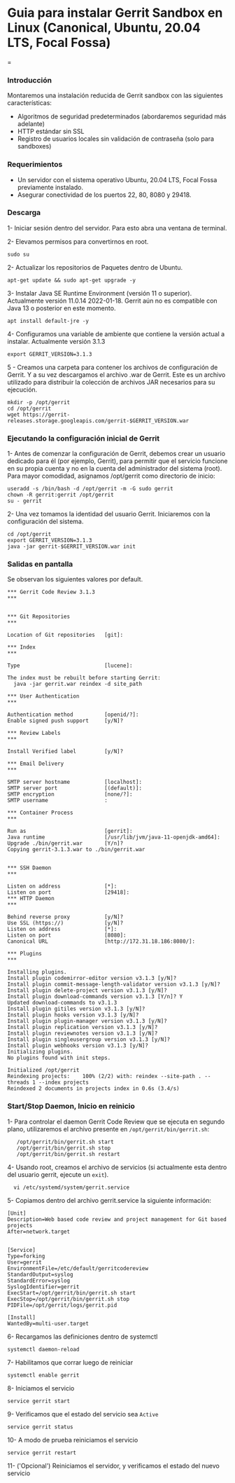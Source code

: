 # Guia para instalar Gerrit Sandbox en Linux (Canonical, Ubuntu, 20.04 LTS, Focal Fossa) 
=

### Introducción

Montaremos una instalación reducida de Gerrit sandbox con las siguientes características:
- Algoritmos de seguridad predeterminados (abordaremos seguridad más adelante)
- HTTP estándar sin SSL
- Registro de usuarios locales sin validación de contraseña (solo para sandboxes)

### Requerimientos

* Un servidor con el sistema operativo Ubuntu, 20.04 LTS, Focal Fossa previamente instalado.
* Asegurar conectividad de los puertos 22, 80, 8080 y 29418.

### Descarga 

1- Iniciar sesión dentro del servidor. Para esto abra una ventana de terminal.

2- Elevamos permisos para convertirnos en root.

```
sudo su
```

2- Actualizar los repositorios de Paquetes dentro de Ubuntu.

```
apt-get update && sudo apt-get upgrade -y
```

3- Instalar Java SE Runtime Environment (versión 11 o superior). Actualmente versión 11.0.14 2022-01-18. Gerrit aún no es compatible con Java 13 o posterior en este momento.

```
apt install default-jre -y
```

4- Configuramos una variable de ambiente que contiene la versión actual a instalar. Actualmente versión 3.1.3

```
export GERRIT_VERSION=3.1.3
```

5 - Creamos una carpeta para contener los archivos de configuración de Gerrit. Y a su vez descargamos el archivo .war de Gerrit. Este es un archivo utilizado para distribuir la colección de archivos JAR necesarios para su ejecución.

```
mkdir -p /opt/gerrit
cd /opt/gerrit
wget https://gerrit-releases.storage.googleapis.com/gerrit-$GERRIT_VERSION.war
```
### Ejecutando la configuración inicial de Gerrit


1- Antes de comenzar la configuración de Gerrit, debemos crear un usuario dedicado para él (por ejemplo, Gerrit), para permitir que el servicio funcione en su propia cuenta y no en la cuenta del administrador del sistema (root). Para mayor comodidad, asignamos /opt/gerrit como directorio de inicio:

```
useradd -s /bin/bash -d /opt/gerrit -m -G sudo gerrit
chown -R gerrit:gerrit /opt/gerrit
su - gerrit
```

2- Una vez tomamos la identidad del usuario Gerrit. Iniciaremos con la configuración del sistema.

```
cd /opt/gerrit
export GERRIT_VERSION=3.1.3
java -jar gerrit-$GERRIT_VERSION.war init
```

### Salidas en pantalla

Se observan los siguientes valores por default.

```
*** Gerrit Code Review 3.1.3
*** 


*** Git Repositories
*** 

Location of Git repositories   [git]: 

*** Index
*** 

Type                           [lucene]: 

The index must be rebuilt before starting Gerrit:
  java -jar gerrit.war reindex -d site_path

*** User Authentication
*** 

Authentication method          [openid/?]: 
Enable signed push support     [y/N]? 

*** Review Labels
*** 

Install Verified label         [y/N]? 

*** Email Delivery
*** 

SMTP server hostname           [localhost]: 
SMTP server port               [(default)]: 
SMTP encryption                [none/?]: 
SMTP username                  : 

*** Container Process
*** 

Run as                         [gerrit]: 
Java runtime                   [/usr/lib/jvm/java-11-openjdk-amd64]: 
Upgrade ./bin/gerrit.war       [Y/n]? 
Copying gerrit-3.1.3.war to ./bin/gerrit.war


*** SSH Daemon
*** 

Listen on address              [*]: 
Listen on port                 [29418]: 
*** HTTP Daemon
*** 

Behind reverse proxy           [y/N]? 
Use SSL (https://)             [y/N]? 
Listen on address              [*]: 
Listen on port                 [8080]:
Canonical URL                  [http://172.31.18.186:8080/]: 

*** Plugins
*** 

Installing plugins.
Install plugin codemirror-editor version v3.1.3 [y/N]? 
Install plugin commit-message-length-validator version v3.1.3 [y/N]? 
Install plugin delete-project version v3.1.3 [y/N]? 
Install plugin download-commands version v3.1.3 [Y/n]? Y
Updated download-commands to v3.1.3
Install plugin gitiles version v3.1.3 [y/N]? 
Install plugin hooks version v3.1.3 [y/N]? 
Install plugin plugin-manager version v3.1.3 [y/N]? 
Install plugin replication version v3.1.3 [y/N]? 
Install plugin reviewnotes version v3.1.3 [y/N]? 
Install plugin singleusergroup version v3.1.3 [y/N]? 
Install plugin webhooks version v3.1.3 [y/N]? 
Initializing plugins.
No plugins found with init steps.

Initialized /opt/gerrit
Reindexing projects:    100% (2/2) with: reindex --site-path . --threads 1 --index projects
Reindexed 2 documents in projects index in 0.6s (3.4/s)

```

### Start/Stop Daemon, Inicio en reinicio

1- Para controlar el daemon Gerrit Code Review que se ejecuta en segundo plano, utilizaremos el archivo presente en `/opt/gerrit/bin/gerrit.sh`:

```
   /opt/gerrit/bin/gerrit.sh start
   /opt/gerrit/bin/gerrit.sh stop
   /opt/gerrit/bin/gerrit.sh restart
```

4- Usando root, creamos el archivo de servicios (si actualmente esta dentro del usuario gerrit, ejecute un `exit`).

```
  vi /etc/systemd/system/gerrit.service
```

5- Copiamos dentro del archivo gerrit.service la siguiente información:

```
[Unit]
Description=Web based code review and project management for Git based projects
After=network.target


[Service]
Type=forking
User=gerrit
EnvironmentFile=/etc/default/gerritcodereview
StandardOutput=syslog
StandardError=syslog
SyslogIdentifier=gerrit
ExecStart=/opt/gerrit/bin/gerrit.sh start
ExecStop=/opt/gerrit/bin/gerrit.sh stop
PIDFile=/opt/gerrit/logs/gerrit.pid

[Install]
WantedBy=multi-user.target
```

6- Recargamos las definiciones dentro de systemctl


```
systemctl daemon-reload
```

7- Habilitamos que corrar luego de reiniciar

```
systemctl enable gerrit
```

8- Iniciamos el servicio

```
service gerrit start
```

9- Verificamos que el estado del servicio sea `Active`

```
service gerrit status
```

10- A modo de prueba reiniciamos el servicio

```
service gerrit restart
```

11- ('Opcional') Reiniciamos el servidor, y verificamos el estado del nuevo servicio
